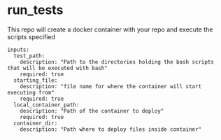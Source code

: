 # run_tests

This repo will create a docker container with your repo and execute the scripts specified

```
inputs:
  test_path:
    description: "Path to the directories holding the bash scripts that will be executed with bash"
    required: true
  starting_file:
    description: "file name for where the container will start executing from"
    required: true
  local_container_path:
    description: "Path of the container to deploy"
    required: true
  container_dir:
    description: "Path where to deploy files inside container"
```
